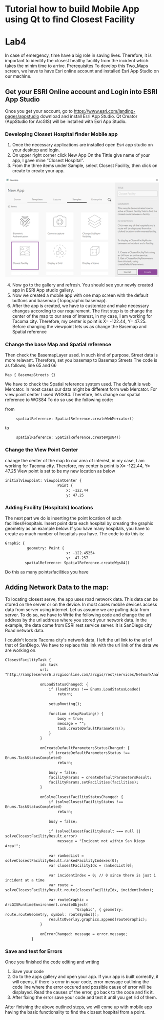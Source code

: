 # Tutorial how to build Mobile App using Qt to find Closest Facility
# Lab4 

In case of emergency, time have a big role in saving lives. Therefore, it is important to identify the closest healthy facility from the incident which takes the minim time to arrive. Prerequisites To develop this Two_Maps screen, we have to have Esri online account and installed Esri App Studio on our machine. 

## Get your ESRI Online account and Login into ESRI App Studio

Once you get your account, go to https://www.esri.com/landing-pages/appstudio download and install Esri App Studio. Qt Creator (AppStudio for ArcGIS) will be installed with Esri App Studio. 

### Developing Closest Hospital finder Mobile app

1. Once the necessary applications are installed open Esri app studio on your desktop and login.
2. On upper right corner click New App On the Tittle give name of your app, I gave mine “Closest Hospital”. 
3. From the three items under Sample, select Closest Facility, then click on create to create your app. 

![image:new app dialog complete](screenshots/closest_facility.png)

4. Now go to the gallery and refresh. You should see your newly created app in ESRI App studio gallery. 
5. Now we created a mobile app with one map screen with the default buttons and basemap (Topographic basemap).
6. After the app is created, we have to customize and make necessary changes according to our requirement.
The first step is to change the center of the map to our area of interest, in my case, I am working for Tacoma city. Therefore, my center is point is X= -122.44, Y= 47.25.
Before changing the viewpoint lets us as change the Basemap and Spatial reference

### Change the base Map and Spatial reference
Then check the BasemapLayer used. In such kind of purpose, Street data is more relavant. Therefore, set you basemap to Basemap Streets
The code is as follows; line 65 and 66

```
Map { BasemapStreets {}

```
We have to check the Spatial reference system used.  The default is web Mercator. In most cases our data might be different form web Mercator. For view point center I used WGS84. Therefore, lets change our spatial reference to WGS84
To do so use the following code: 

from
```
     spatialReference: SpatialReference.createWebMercator()
```
to
```
     spatialReference: SpatialReference.createWgs84()
```
### Change the View Point Center
change the center of the map to our area of interest, in my case, I am working for Tacoma city. Therefore, my center is point is 
X= -122.44, 
Y= 47.25
View point is set to be my new location as below

```
initialViewpoint: ViewpointCenter {
                        Point {
                            x: -122.44
                            y: 47.25
```
### Adding Facility (Hospitals) locations
The next part we do is inserting the point location of each facilities/Hospitals.
Insert point data each hospital by creating the graphic geometry as an example below. 
If you have many hospitals, you have to create as much number of hospitals you have.
The code to do this is: 
```
Graphic {
          geometry: Point {
                            x: -122.45254
                            y:  47.257
         spatialReference: SpatialReference.createWgs84()
```
Do this as many points/facilities you have

## Adding Network Data to the map:

To locating closest serve, the app uses road network data. This data can be stored on the server or on the device. In most cases mobile devices access data from server using internet. Let us assume we are pulling data from server. To do so, we have to 
Write the following code and change the url address by the url address where you stored your network data. In the example, the data come from ESRI rest service server. It is SanDiego city Road network data. 

I couldn't locate Tacoma city's network data,  I left the url link to the url of that of SanDiego. We have to replace this link with the url link of the data we are working on. 

```
ClosestFacilityTask {
                id: task
                url: "http://sampleserver6.arcgisonline.com/arcgis/rest/services/NetworkAnalysis/SanDiego/NAServer/ClosestFacility"

                onLoadStatusChanged: {
                    if (loadStatus !== Enums.LoadStatusLoaded)
                        return;

                    setupRouting();

                    function setupRouting() {
                        busy = true;
                        message = "";
                        task.createDefaultParameters();
                    }
                }

                onCreateDefaultParametersStatusChanged: {
                    if (createDefaultParametersStatus !== Enums.TaskStatusCompleted)
                        return;

                    busy = false;
                    facilityParams = createDefaultParametersResult;
                    facilityParams.setFacilities(facilities);
                }

                onSolveClosestFacilityStatusChanged: {
                    if (solveClosestFacilityStatus !== Enums.TaskStatusCompleted)
                        return;

                    busy = false;

                    if (solveClosestFacilityResult === null || solveClosestFacilityResult.error)
                        message = "Incident not within San Diego Area!";

                    var rankedList = solveClosestFacilityResult.rankedFacilityIndexes(0);
                    var closestFacilityIdx = rankedList[0];

                    var incidentIndex = 0; // 0 since there is just 1 incident at a time
                    var route = solveClosestFacilityResult.route(closestFacilityIdx, incidentIndex);

                    var routeGraphic = ArcGISRuntimeEnvironment.createObject(
                                "Graphic", { geometry: route.routeGeometry, symbol: routeSymbol});
                    resultsOverlay.graphics.append(routeGraphic);
                }

                onErrorChanged: message = error.message;
            }
```
### Save and test for Errors
Once you finished the code editing and writing
1. Save your code
2. Go to the apps gallery and open your app. If your app is built correctly, it will opens, if there is error in your code, error message outlining the code line where the error occured and possible cause of error will be displayed. Read the causes of the error, go back to the code and fix it.
3. After fixing the error save your code and test it until you get rid of them. 

After finishing the above outlined steps, we will come up with mobile app having the basic functionality to find the closest hospital from a point. 

